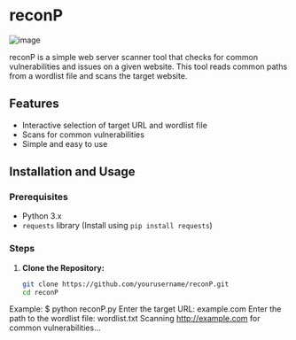 # reconP

![image](https://github.com/progprnv/reconP/assets/145828371/ee620ef9-a7e2-46b1-a734-3b54516fe3e2)


reconP is a simple web server scanner tool that checks for common vulnerabilities and issues on a given website. This tool reads common paths from a wordlist file and scans the target website.

## Features

- Interactive selection of target URL and wordlist file
- Scans for common vulnerabilities
- Simple and easy to use

## Installation and Usage

### Prerequisites

- Python 3.x
- `requests` library (Install using `pip install requests`)

### Steps

1. **Clone the Repository:**
   ```bash
   git clone https://github.com/yourusername/reconP.git
   cd reconP


Example:
$ python reconP.py
Enter the target URL: example.com
Enter the path to the wordlist file: wordlist.txt
Scanning http://example.com for common vulnerabilities...
